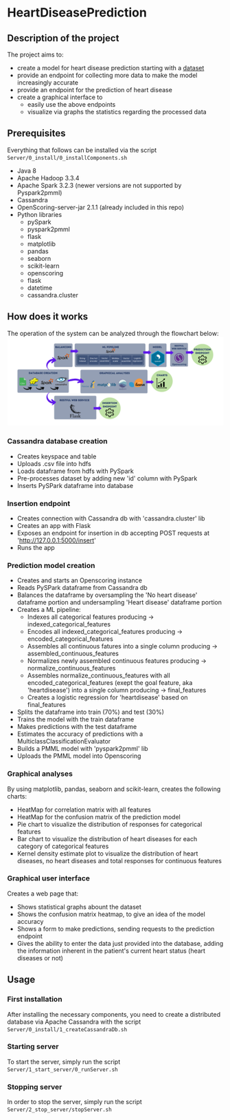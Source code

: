 # HeartDiseasePrediction
## Description of the project
The project aims to:
- create a model for heart disease prediction starting with a [dataset](https://exploratory.io/data/YUi1hrv1vj/heart-2020-cleaned-kXz7WYW9NX)
- provide an endpoint for collecting more data to make the model increasingly accurate
- provide an endpoint for the prediction of heart disease
- create a graphical interface to
    - easily use the above endpoints
    - visualize via graphs the statistics regarding the processed data



## Prerequisites
Everything that follows can be installed via the script ```Server/0_install/0_installComponents.sh```
- Java 8
- Apache Hadoop 3.3.4
- Apache Spark 3.2.3 (newer versions are not supported by Pyspark2pmml)
- Cassandra
- OpenScoring-server-jar 2.1.1 (already included in this repo)
- Python libraries
    - pySpark
    - pyspark2pmml
    - flask
    - matplotlib
    - pandas
    - seaborn
    - scikit-learn
    - openscoring
    - flask
    - datetime
    - cassandra.cluster



## How does it works
The operation of the system can be analyzed through the flowchart below:
<img src="./Res/flow_diagram.svg">

### Cassandra database creation
- Creates keyspace and table
- Uploads .csv file into hdfs
- Loads dataframe from hdfs with PySpark
- Pre-processes dataset by adding new 'id' column with PySpark
- Inserts PySPark dataframe into database

### Insertion endpoint
- Creates connection with Cassandra db with 'cassandra.cluster' lib
- Creates an app with Flask
- Exposes an endpoint for insertion in db accepting POST requests at 'http://127.0.0.1:5000/insert'
- Runs the app

### Prediction model creation
- Creates and starts an Openscoring instance
- Reads PySPark dataframe from Cassandra db
- Balances the dataframe by oversampling the 'No heart disease' dataframe portion and undersampling 'Heart disease' dataframe portion
- Creates a ML pipeline:
    - Indexes all categorical features producing -> indexed_categorical_features
    - Encodes all indexed_categorical_features producing -> encoded_categorical_features
    - Assembles all continuous fatures into a single column producing -> assembled_continuous_features
    - Normalizes newly assembled continuous features producing -> normalize_continuous_features
    - Assembles normalize_continuous_features with all encoded_categorical_features (exept the goal feature, aka 'heartdisease') into a single column producing -> final_features
    - Creates a logistic regression for 'heartdisease' based on final_features
- Splits the dataframe into train (70%) and test (30%)
- Trains the model with the train dataframe
- Makes predictions with the test dataframe
- Estimates the accuracy of predictions with a MulticlassClassificationEvaluator
- Builds a PMML model with 'pyspark2pmml' lib
- Uploads the PMML model into Openscoring

### Graphical analyses
By using matplotlib, pandas, seaborn and scikit-learn, creates the following charts:
- HeatMap for correlation matrix with all features
- HeatMap for the confusion matrix of the prediction model
- Pie chart to visualize the distribution of responses for categorical features
- Bar chart to visualize the distribution of heart diseases for each category of categorical features
- Kernel density estimate plot to visualize the distribution of heart diseases, no heart diseases and total responses for continuous features

### Graphical user interface
Creates a web page that:
- Shows statistical graphs abount the dataset
- Shows the confusion matrix heatmap, to give an idea of the model accuracy
- Shows a form to make predictions, sending requests to the prediction endpoint
- Gives the ability to enter the data just provided into the database, adding the information inherent in the patient's current heart status (heart diseases or not)



## Usage
### First installation
After installing the necessary components, you need to create a distributed database via Apache Cassandra with the script ```Server/0_install/1_createCassandraDb.sh```

### Starting server
To start the server, simply run the script ```Server/1_start_server/0_runServer.sh```

### Stopping server
In order to stop the server, simply run the script ```Server/2_stop_server/stopServer.sh```

